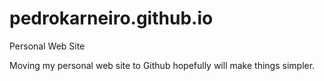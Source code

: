 # pedrokarneiro.github.io
Personal Web Site

Moving my personal web site to Github hopefully will make things simpler.

